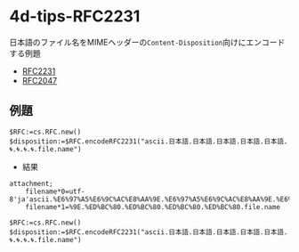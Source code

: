 # 4d-tips-RFC2231
日本語のファイル名をMIMEヘッダーの`Content-Disposition`向けにエンコードする例題

* [RFC2231](https://www.ietf.org/rfc/rfc2231.txt)
* [RFC2047](https://www.ietf.org/rfc/rfc2047.txt)

## 例題

```4d
$RFC:=cs.RFC.new()
$disposition:=$RFC.encodeRFC2231("ascii.日本語.日本語.日本語.日本語.日本語.🌀.🌀.🌀.🌀.file.name")
```

* 結果

```
attachment;
	filename*0=utf-8'ja'ascii.%E6%97%A5%E6%9C%AC%E8%AA%9E.%E6%97%A5%E6%9C%AC%E8%AA%9E.%E6%97%A5%E6%9C%AC%E8%AA%9E.%E6%97%A5%E6%9C%AC%E8%AA%9E.%E6%97%A5%E6%9C%AC%E8%AA;
	filename*1=%9E.%ED%BC%80.%ED%BC%80.%ED%BC%80.%ED%BC%80.file.name
```

```4d
$RFC:=cs.RFC.new()
$disposition:=$RFC.encodeRFC2231("ascii.日本語.日本語.日本語.日本語.日本語.🌀.🌀.🌀.🌀.file.name")
```
